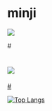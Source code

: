 # minji
<img src="https://capsule-render.vercel.app/api?type=waving&color=auto&height=200&section=header&text=Minji&fontSize=90">

#<a href="s">
 # <img src="https://github-readme-stats.vercel.app/api/top-langs/?username=dkssud8150&exclude_repo=dkssud8150.github.io&layout=compact&theme=tokyonight" />
#</a>


[![Top Langs](https://github-readme-stats.vercel.app/api/top-langs/?username=minji12344)](https://github.com/깃허브아이디/github-readme-stats)
